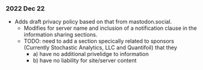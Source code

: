 ### 2022 Dec 22

- Adds draft privacy policy based on that from mastodon.social. 
  - Modifies for server name and inclusion of a notification clause in the information sharing sections.
  - TODO: need to add a section specically related to sponsors (Currently Stochastic Analytics, LLC and Quantifoil) that they 
    - a) have no additional privelidge to information
    - b) have no liability for site/server content